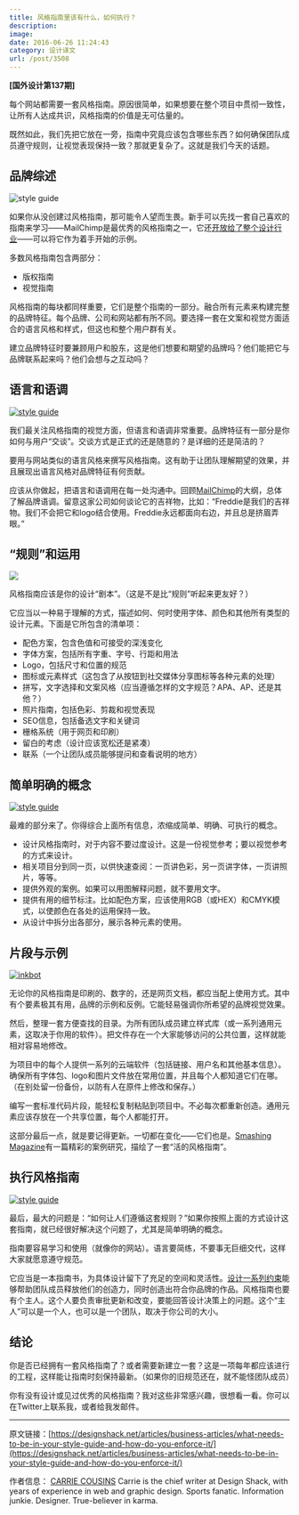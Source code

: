 ```yaml
---
title: 风格指南里该有什么，如何执行？
description: 
image: 
date: 2016-06-26 11:24:43
category: 设计译文
url: /post/3508
---
```


**[国外设计第137期]**

每个网站都需要一套风格指南。原因很简单，如果想要在整个项目中贯彻一致性，让所有人达成共识，风格指南的价值是无可估量的。

既然如此，我们先把它放在一旁，指南中究竟应该包含哪些东西？如何确保团队成员遵守规则，让视觉表现保持一致？那就更复杂了。这就是我们今天的话题。

## 品牌综述

![style guide](https://storage.fleek-internal.com/0a3a8890-e65e-47ce-93d7-0442b9209d38-bucket/blog/posts/2016-06/06-26/uber-1.jpg)

如果你从没创建过风格指南，那可能令人望而生畏。新手可以先找一套自己喜欢的指南来学习——MailChimp是最优秀的风格指南之一，它还[开放给了整个设计行业](http://styleguide.mailchimp.com/)——可以将它作为着手开始的示例。

多数风格指南包含两部分：

- 版权指南
- 视觉指南

风格指南的每块都同样重要，它们是整个指南的一部分。融合所有元素来构建完整的品牌特征。每个品牌、公司和网站都有所不同。要选择一套在文案和视觉方面适合的语言风格和样式，但这也和整个用户群有关。

建立品牌特征时要兼顾用户和股东，这是他们想要和期望的品牌吗？他们能把它与品牌联系起来吗？他们会想与之互动吗？

## 语言和语调

[![style guide](https://storage.fleek-internal.com/0a3a8890-e65e-47ce-93d7-0442b9209d38-bucket/blog/posts/2016-06/06-26/mailc.jpg)](http://mailchimp.com/about/brand-assets/)

我们最关注风格指南的视觉方面，但语言和语调非常重要。品牌特征有一部分是你如何与用户“交谈”。交谈方式是正式的还是随意的？是详细的还是简洁的？

要用与网站类似的语言风格来撰写风格指南。这有助于让团队理解期望的效果，并且展现出语言风格对品牌特征有何贡献。

应该从你做起，把语言和语调用在每一处沟通中。回顾[MailChimp](http://mailchimp.com/about/brand-assets/)的大纲，总体了解品牌语调。留意这家公司如何谈论它的吉祥物，比如：“Freddie是我们的吉祥物。我们不会把它和logo结合使用。Freddie永远都面向右边，并且总是挤眉弄眼。”

## “规则”和运用

[![](https://storage.fleek-internal.com/0a3a8890-e65e-47ce-93d7-0442b9209d38-bucket/blog/posts/2016-06/06-26/tamu.jpg)](http://brandguide.tamu.edu/)

风格指南应该是你的设计“剧本”。（这是不是比“规则”听起来更友好？）

它应当以一种易于理解的方式，描述如何、何时使用字体、颜色和其他所有类型的设计元素。下面是它所包含的清单项：

- 配色方案，包含色值和可接受的深浅变化
- 字体方案，包括所有字重、字号、行距和用法
- Logo，包括尺寸和位置的规范
- 图标或元素样式（这包含了从按钮到社交媒体分享图标等各种元素的处理）
- 拼写，文字选择和文案风格（应当遵循怎样的文字规范？APA、AP、还是其他？）
- 照片指南，包括色彩、剪裁和视觉表现
- SEO信息，包括备选文字和关键词
- 栅格系统（用于网页和印刷）
- 留白的考虑（设计应该宽松还是紧凑）
- 联系（一个让团队成员能够提问和查看说明的地方）

## 简单明确的概念

[![style guide](https://storage.fleek-internal.com/0a3a8890-e65e-47ce-93d7-0442b9209d38-bucket/blog/posts/2016-06/06-26/trello.jpg)](https://trello.com/about/branding)

最难的部分来了。你得综合上面所有信息，浓缩成简单、明确、可执行的概念。

- 设计风格指南时，对于内容不要过度设计。这是一份视觉参考；要以视觉参考的方式来设计。
- 相关项目分到同一页，以供快速查阅：一页讲色彩，另一页讲字体，一页讲照片，等等。
- 提供外观的案例。如果可以用图解释问题，就不要用文字。
- 提供有用的细节标注。比如配色方案，应该使用RGB（或HEX）和CMYK模式，以使颜色在各处的运用保持一致。
- 从设计中拆分出各部分，展示各种元素的使用。

## 片段与示例

[![inkbot](https://storage.fleek-internal.com/0a3a8890-e65e-47ce-93d7-0442b9209d38-bucket/blog/posts/2016-06/06-26/handdy.jpg)](http://inkbotdesign.com/)

无论你的风格指南是印刷的、数字的，还是网页文档，都应当配上使用方式。其中有个要素极其有用，品牌的示例和反例。它能轻易强调你所希望的品牌视觉效果。

然后，整理一套方便查找的目录。为所有团队成员建立样式库（或一系列通用元素，这取决于你用的软件）。把文件存在一个大家能够访问的公共位置，这样就能相对容易地修改。

为项目中的每个人提供一系列的云端软件（包括链接、用户名和其他基本信息）。确保所有字体包、logo和图片文件放在常用位置，并且每个人都知道它们在哪。（在别处留一份备份，以防有人在原件上修改和保存。）

编写一套标准代码片段，能轻松复制粘贴到项目中。不必每次都重新创造。通用元素应该存放在一个共享位置，每个人都能打开。

这部分最后一点，就是要记得更新。一切都在变化——它们也是。[Smashing Magazine](https://www.smashingmagazine.com/2016/05/creating-a-living-style-guide-case-study/)有一篇精彩的案例研究，描绘了一套“活的风格指南”。

## 执行风格指南

[![style guide](https://storage.fleek-internal.com/0a3a8890-e65e-47ce-93d7-0442b9209d38-bucket/blog/posts/2016-06/06-26/jquery.jpg)](https://brand.jquery.org/)

最后，最大的问题是：“如何让人们遵循这套规则？”如果你按照上面的方式设计这套指南，就已经很好解决这个问题了，尤其是简单明确的概念。

指南要容易学习和使用（就像你的网站）。语言要简练，不要事无巨细交代，这样大家就愿意遵守规范。

它应当是一本指南书，为具体设计留下了充足的空间和灵活性。[设计一系列约束](https://designshack.net/articles/graphics/designing-with-constraints-thinking-inside-the-box/)能够帮助团队成员释放他们的创造力，同时创造出符合你品牌的作品。风格指南也要有个主人。这个人要负责审批更新和改变，要能回答设计决策上的问题。这个“主人”可以是一个人，也可以是一个团队，取决于你公司的大小。

## 结论

你是否已经拥有一套风格指南了？或者需要新建立一套？这是一项每年都应该进行的工程，这样能让指南时刻保持最新。（如果你的旧规范还在，就不能怪团队成员）

你有没有设计或见过优秀的风格指南？我对这些非常感兴趣，很想看一看。你可以在Twitter上联系我，或者给我发邮件。

---

原文链接：[https://designshack.net/articles/business-articles/what-needs-to-be-in-your-style-guide-and-how-do-you-enforce-it/](https://designshack.net/articles/business-articles/what-needs-to-be-in-your-style-guide-and-how-do-you-enforce-it/)

作者信息：
[CARRIE COUSINS](https://designshack.net/author/carriecousins/)
Carrie is the chief writer at Design Shack, with years of experience in web and graphic design. Sports fanatic. Information junkie. Designer. True-believer in karma.